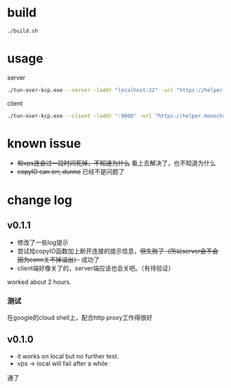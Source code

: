 # build

```sh
./build.sh
```

# usage

server

```sh
./tun-over-kcp.exe --server -laddr "localhost:22" -url "https://helper.moonchan.xyz/node"
```

client

```sh
./tun-over-kcp.exe --client -laddr ":9000" -url "https://helper.moonchan.xyz/node"
```

# known issue

- ~~和vps连会过一段时间死掉，不知道为什么~~ 看上去解决了，也不知道为什么
- ~~copyIO can err, dunno~~ 已经不是问题了

# change log

## v0.1.1

- 修改了一些log提示
- 尝试给copyIO函数加上断开连接的提示信息，~~但失败了（所以server会不会因为conn关不掉溢出）~~ 成功了
- client端好像关了的，server端应该也会关吧。（有待验证）

worked about 2 hours.
### 测试

在google的cloud shell上，配合http proxy工作得很好

## v0.1.0

- it works on local but no further test.
- vps -> local will fail after a while

通了
